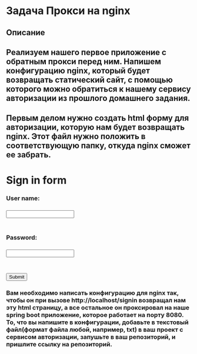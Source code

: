 # Задача Прокси на nginx
## Описание
## Реализуем нашего первое приложение с обратным прокси перед ним. Напишем конфигурацию nginx, который будет возвращать статический сайт, с помощью которого можно обратиться к нашему сервису авторизации из прошлого домашнего задания.

## Первым делом нужно создать html форму для авторизации, которую нам будет возвращать nginx. Этот файл нужно положить в соответствующую папку, откуда nginx сможет ее забрать.
### <html>
###    <body>
###        <h1>Sign in form</h1>
    
###        <form action="/authorize" method="get" target="_blank">
###          <label for="user">User name:</label>
###          <input type="text" id="user" name="user"><br><br>
###          <label for="password">Password:</label>
###          <input type="text" id="password" name="password"><br><br>
###          <button type="submit">Submit</button>
###        </form>
###    </body>
### </html>
### Вам необходимо написать конфигурацию для nginx так, чтобы он при вызове http://localhost/signin возвращал нам эту html страницу, а все остальное он проксировал на наше spring boot приложение, которое работает на порту 8080. То, что вы напишите в конфигурации, добавьте в текстовый файл(формат файла любой, например, txt) в ваш проект с сервисом авторизации, запушьте в ваш репозиторий, и пришлите ссылку на репозиторий.